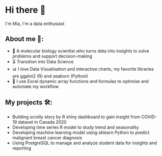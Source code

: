 # Hi there 👋

I'm Mia, I'm a data enthusiast

## About me 🌻:
- 🧬 A molecular biology scientist who turns data into insights to solve problems and support decision-making
- ⏳ Transition into Data Science
- 📊 I love Data Visualisation and interactive charts, my favorite libraries are ggplot2 (R) and seaborn (Python)
- 🧮 I use Excel dynamic array functions and formulas to optimise and automate my workflow

## My projects 🛠️:
- Building scrolly story by R shiny dashboard to gain insight from COVID-19 dataset in Canada 2020
- Developing time series R model to study trend and seasonality
- Developing machine learning model using sklearn Python to predict malignant breast cancer diagnosis
- Using PostgreSQL to manage and analyze student data for insights and reporting

